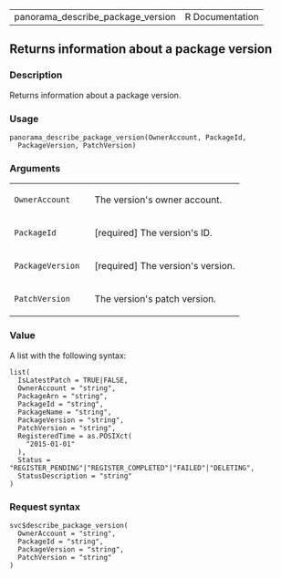 <table style="width: 100%;">
<tbody>
<tr class="odd">
<td>panorama_describe_package_version</td>
<td style="text-align: right;">R Documentation</td>
</tr>
</tbody>
</table>

## Returns information about a package version

### Description

Returns information about a package version.

### Usage

    panorama_describe_package_version(OwnerAccount, PackageId,
      PackageVersion, PatchVersion)

### Arguments

<table>
<colgroup>
<col style="width: 35%" />
<col style="width: 65%" />
</colgroup>
<tbody>
<tr class="odd">
<td><code
id="panorama_describe_package_version_:_OwnerAccount">OwnerAccount</code></td>
<td><p>The version's owner account.</p></td>
</tr>
<tr class="even">
<td><code
id="panorama_describe_package_version_:_PackageId">PackageId</code></td>
<td><p>[required] The version's ID.</p></td>
</tr>
<tr class="odd">
<td><code
id="panorama_describe_package_version_:_PackageVersion">PackageVersion</code></td>
<td><p>[required] The version's version.</p></td>
</tr>
<tr class="even">
<td><code
id="panorama_describe_package_version_:_PatchVersion">PatchVersion</code></td>
<td><p>The version's patch version.</p></td>
</tr>
</tbody>
</table>

### Value

A list with the following syntax:

    list(
      IsLatestPatch = TRUE|FALSE,
      OwnerAccount = "string",
      PackageArn = "string",
      PackageId = "string",
      PackageName = "string",
      PackageVersion = "string",
      PatchVersion = "string",
      RegisteredTime = as.POSIXct(
        "2015-01-01"
      ),
      Status = "REGISTER_PENDING"|"REGISTER_COMPLETED"|"FAILED"|"DELETING",
      StatusDescription = "string"
    )

### Request syntax

    svc$describe_package_version(
      OwnerAccount = "string",
      PackageId = "string",
      PackageVersion = "string",
      PatchVersion = "string"
    )
